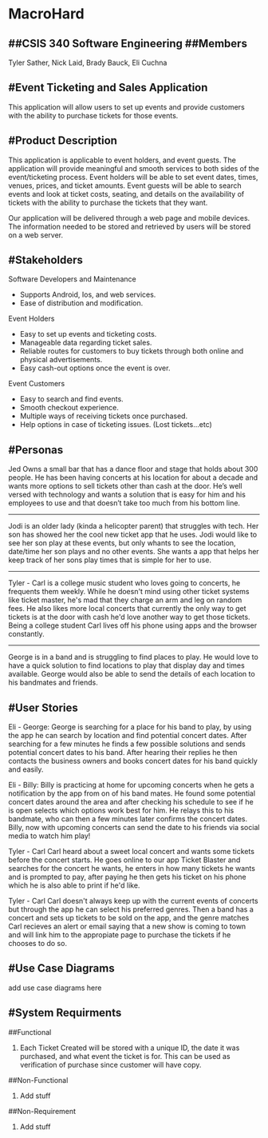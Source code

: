 # MacroHard
##CSIS 340 Software Engineering 
##Members
---
Tyler Sather, 
Nick Laid,
Brady Bauck,
Eli Cuchna

#Event Ticketing and Sales Application
---
This application will allow users to set up events and provide customers with the ability to purchase tickets for those events. 

#Product Description
---
This application is applicable to event holders, and event guests. The application will provide meaningful and smooth services to both sides of the event/ticketing process. Event holders will be able to set event dates, times, venues, prices, and ticket amounts. Event guests will be able to search events and look at ticket costs, seating, and details on the availability of tickets with the ability to purchase the tickets that they want.

Our application will be delivered through a web page and mobile devices. The information needed to be stored and retrieved by users will be stored on a web server.  


#Stakeholders
---
Software Developers and Maintenance 
* Supports Android, Ios, and web services.
* Ease of distribution and modification.


Event Holders
* Easy to set up events and ticketing costs.
* Manageable data regarding ticket sales.
* Reliable routes for customers to buy tickets through both online and physical advertisements. 
* Easy cash-out options once the event is over.

Event Customers
* Easy to search and find events.
* Smooth checkout experience.
* Multiple ways of receiving tickets once purchased.
* Help options in case of ticketing issues. (Lost tickets...etc)

#Personas
---
Jed Owns a small bar that has a dance floor and stage that holds about 300 people. He has been having concerts at his location for about a decade and wants more options to sell tickets other than cash at the door. He’s well versed with technology and wants a solution that is easy for him and his employees to use and that doesn’t take too much from his bottom line. 

---
Jodi is an older lady (kinda a helicopter parent) that struggles with tech. Her son has showed her the cool new ticket app that he uses. Jodi would like to see her son play at these events, but only whants to see the location, date/time her son plays and no other events. She wants a app that helps her keep track of her sons play times that is simple for her to use.

---
Tyler - Carl is a college music student who loves going to concerts, he frequents them weekly. While he doesn't mind using other ticket systems like ticket master, he's mad that they charge an arm and leg on random fees. He also likes more local concerts that currently the only way to get tickets is at the door with cash he'd love another way to get those tickets. Being a college student Carl lives off his phone using apps and the browser constantly. 

---
George is in a band and is struggling to find places to play. He would love to have a quick solution to find locations to play that display day and times available. George would also be able to send the details of each location to his bandmates and friends.


#User Stories
---
Eli - George: 
George is searching for a place for his band to play, by using the app he can search by location and find potential concert dates. After searching for a few minutes he finds a few possible solutions and sends potential concert dates to his band. After hearing their replies he then contacts the business owners and books concert dates for his band quickly and easily. 

Eli - Billy:
Billy is practicing at home for upcoming concerts when he gets a notification by the app from on of his band mates. He found some potential concert dates around the area and after checking his schedule to see if he is open selects which options work best for him. He relays this to his bandmate, who can then a few minutes later confirms the concert dates. Billy, now with upcoming concerts can send the date to his friends via social media to watch him play!


Tyler - Carl
Carl heard about a sweet local concert and wants some tickets before the concert starts. He goes online to our app Ticket Blaster and searches for the concert he wants, he enters in how many tickets he wants and is prompted to pay, after paying he then gets his ticket on his phone which he is also able to print if he'd like. 

Tyler - Carl
Carl doesn't always keep up with the current events of concerts but through the app he can select his preferred genres. Then a band has a concert and sets up tickets to be sold on the app, and the genre matches Carl recieves an alert or email saying that a new show is coming to town and will link him to the appropiate page to purchase the tickets if he chooses to do so.  

#Use Case Diagrams
---
add use case diagrams here

#System Requirments
--- 
##Functional
1. Each Ticket Created will be stored with a unique ID, the date it was purchased, and what event the ticket is for. This can be used as verification of purchase since customer will have copy. 

##Non-Functional
1. Add stuff

##Non-Requirement
1. Add stuff

